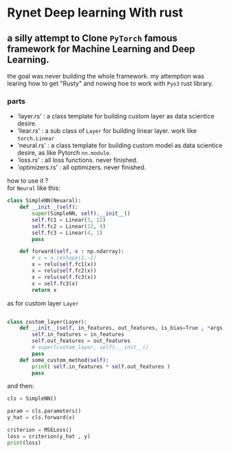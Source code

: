 # Rynet Deep learning With rust 
## a silly attempt to Clone `PyTorch` famous framework for Machine Learning and Deep Learning.

the goal was never building the whole framework. my attemption was learing how to get "Rusty" and nowing hoe to work with `Pyo3` rust library.

### parts
- 'layer.rs' : a class template for building custom layer as data scientice desire.
- 'liear.rs' : a sub class of `Layer` for building linear layer. work like `torch.Linear`
- 'neural.rs' : a class template for building custom model as data scientice desire, as like Pytorch `nn.module`.
- 'loss.rs' : all loss functions. never finished.
- 'optimizers.rs' : all optimizers. never finished.

how to use it ?
</br>for `Neural` like this:
```python
class SimpleNN(Neuaral):
    def __init__(self):
        super(SimpleNN, self).__init__()
        self.fc1 = Linear(3, 12)  
        self.fc2 = Linear(12, 4)
        self.fc3 = Linear(4, 1) 
        pass

    def forward(self, x : np.ndarray):
        # x = x.reshape(1,-1)
        x = relu(self.fc1(x))
        x = relu(self.fc2(x))
        x = relu(self.fc3(x))
        x = self.fc3(x)
        return x
```

as for custom layer `Layer`
```python

class custom_layer(Layer):
    def __init__(self, in_features, out_features, is_bias=True , *args, **kwargs ):
        self.in_features = in_features
        self.out_features = out_features
        # super(custom_layer, self).__init__()
        pass
    def some_custom_method(self):
        print( self.in_features * self.out_features )
        pass
```

and then:
```python
cls = SimpleNN()

param = cls.parameters()
y_hat = cls.forward(x)

criterion = MSELoss()
loss = criterion(y_hat , y)
print(loss)
```